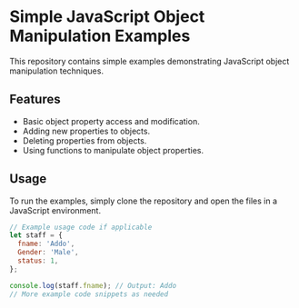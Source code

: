 # Simple JavaScript Object Manipulation Examples

This repository contains simple examples demonstrating JavaScript object manipulation techniques.

## Features

- Basic object property access and modification.
- Adding new properties to objects.
- Deleting properties from objects.
- Using functions to manipulate object properties.

## Usage

To run the examples, simply clone the repository and open the files in a JavaScript environment.

```javascript
// Example usage code if applicable
let staff = {
  fname: 'Addo',
  Gender: 'Male',
  status: 1,
};

console.log(staff.fname); // Output: Addo
// More example code snippets as needed
